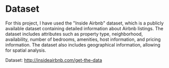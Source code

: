 # Dataset


For this project, I have used the "Inside Airbnb" dataset, which is a publicly available
dataset containing detailed information about Airbnb listings. The dataset includes
attributes such as property type, neighborhood, availability, number of bedrooms,
amenities, host information, and pricing information. The dataset also includes
geographical information, allowing for spatial analysis.

Dataset:
http://insideairbnb.com/get-the-data
